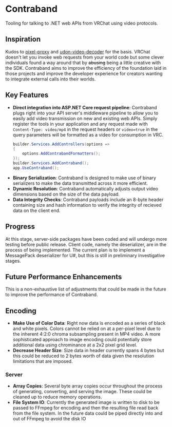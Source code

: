 # Contraband
Tooling for talking to .NET web APIs from VRChat using video protocols.  

## Inspiration
Kudos to [pixel-proxy](https://gitlab.com/anfaux/pixel-proxy) and [udon-video-decoder](https://github.com/Roliga/udon-video-decoder) for the basis.  VRChat doesn't let you invoke web requests from your world code but some clever individuals found a way around that by ~~abusing~~ being a little creative with the SDK.  Contraband aims to improve the efficiency of the foundation laid in those projects and improve the developer experience for creators wanting to integrate external calls into their worlds.  

## Key Features
* **Direct integration into ASP.NET Core request pipeline**: Contraband plugs right into your API server's middleware pipeline to allow you to easily add video transmission on new and existing web APIs.  Simply register the tools in your application and any request made with `Content-Type: video/mp4` in the request headers or `video=true` in the query parameters will be formatted as a video for consumption in VRC.
  ```csharp
  builder.Services.AddControllers(options =>
  {
      options.AddContrabandFormatters();
  });
  builder.Services.AddContraband();
  app.UseContraband();
  ```
* **Binary Serialization**: Contraband is designed to make use of binary serializers to make the data transmitted across it more efficient.
* **Dynamic Resolution**: Contraband automatically adjusts output video dimensions based on the size of the data payload.
* **Data Integrity Checks**: Contraband payloads include an 8-byte header containing size and hash information to verify the integrity of recieved data on the client end.
  
## Progress
At this stage, server-side packages have been coded and will undergo more testing before public release.  Client code, namely the deserializer, are in the process of being implemented.  The current plan is to implement a MessagePack deserializer for U#, but this is still in preliminary investigative stages.  

## Future Performance Enhancements
This is a non-exhaustive list of adjustments that could be made in the future to improve the performance of Contraband.

## Encoding
* **Make Use of Color Data**: Right now data is encoded as a series of black and white pixels.  Colors cannot be relied on at a per-pixel level due to the inherent 4:2:0 chroma subsampling present in MP4 video.  A more sophisticated approach to image encoding could potentially store additional data using chrominance at a 2x2 pixel grid level.  
* **Decrease Header Size**: Size data in header currently spans 4 bytes but this could be reduced to 2 bytes worth of data given the resolution limitations that are imposed.  

### Server
* **Array Copies**: Several byte array copies occur throughout the process of generating, converting, and serving the image.  These could be cleaned up to reduce memory operations.
* **File System IO**: Currently the generated image is written to disk to be passed to FFmpeg for encoding and then the resulting file read back from the file system.  In the future data could be piped directly into and out of FFmpeg to avoid the disk IO